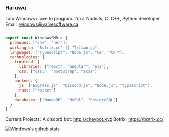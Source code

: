 ### Hai uwu 
<!--
**WindowsCmd/Windowscmd** is a ✨ _special_ ✨ repository because its `README.md` (this file) appears on your GitHub profile.

Here are some ideas to get you started:

- 🔭 I’m currently working on ...
- 🌱 I’m currently learning ...
- 👯 I’m looking to collaborate on ...
- 🤔 I’m looking for help with ...
- 💬 Ask me about ...
- 📫 How to reach me: ...
- 😄 Pronouns: ...
- ⚡ Fun fact: ...
-->

I am Windows i love to program. I'm a NodeJs, C, C++, Python developer. Email: windows@valvesoftware.ca

```js

export const WindowsCMD = {
  pronouns: ["she", "her"],
  working_on: "Botrix.cc" || "Tritan.gg",
  languages: ["Typescript", "Node.js", "C#", "CPP"],
  technologies: {
    frontend: {
      libraries: ["react", "angular", "ejs"],
      css: ["css3", "bootstrap", "scss"]
    },
    backend: {
      js: ["Express.js", "Discord.js", "Node.js", "typescript"],
      rust: ["rocket"]
    },
    databases: ["MongoDB", "MySql", "PostgreSQL"]
  }
}
```

Current Projects: 
A discord bot: http://cheybot.xyz
Botrix: https://botrix.cc/


![Windows's github stats](https://github-readme-stats.vercel.app/api?username=windowscmd&show_icons=true&theme=synthwave&count_private=true)
